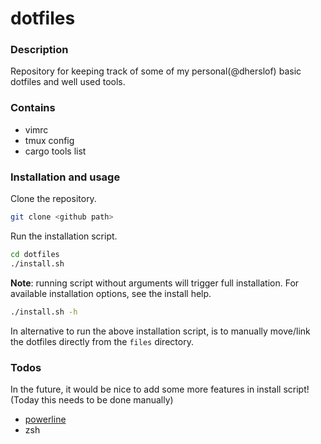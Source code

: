 # dotfiles

### Description
Repository for keeping track of some of my personal(@dherslof) basic dotfiles and well used tools. 

### Contains 
* vimrc
* tmux config
* cargo tools list

### Installation and usage
Clone the repository.
```bash
git clone <github path>
```

Run the installation script. 
```bash
cd dotfiles
./install.sh
```

**Note**: running script without arguments will trigger full installation. For available installation options, see the install help.
```bash
./install.sh -h 
```

In alternative to run the above installation script, is to  manually move/link the dotfiles directly from the `files` directory.

### Todos
In the future, it would be nice to add some more features in install script! (Today this needs to be done manually)
* [powerline](https://github.com/powerline/powerline)
* zsh


